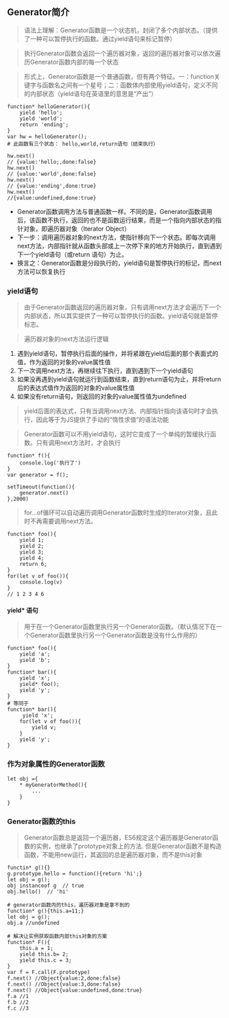 ## Generator简介
> 语法上理解：Generator函数是一个状态机，封闭了多个内部状态。（提供了一种可以暂停执行的函数。通过yield语句来标记暂停）

> 执行Generator函数会返回一个遍历器对象，返回的遍历器对象可以依次遍历Generator函数内部的每一个状态

> 形式上，Generator函数是一个普通函数，但有两个特征。一：function关键字与函数名之间有一个星号；二：函数体内部使用yield语句，定义不同的内部状态（yield语句在英语里的意思是“产出”）
```
function* helloGenerator(){
    yield 'hello';
    yield 'world';
    return 'ending';
}
var hw = helloGenerator();
# 此函数有三个状态： hello,world,return语句（结束执行）

hw.next()
// {value:'hello;,done:false}
hw.next()
// {value:'world',done:false}
hw.next()
// {value:'ending',done:true}
hw.next()
//{value:undefined,done:true}
```
- Generator函数调用方法与普通函数一样。不同的是，Generator函数调用后，该函数不执行，返回的也不是函数运行结果，而是一个指向内部状态的指针对象，即遍历器对象（Iterator Object）
- 下一步：调用遍历器对象的next方法，使指针移向下一个状态。即每次调用next方法，内部指针就从函数头部或上一次停下来的地方开始执行，直到遇到下一个yield语句（或return 语句）为止。
- 换言之：Generator函数是分段执行的，yield语句是暂停执行的标记，而next方法可以恢复执行

### yield语句
> 由于Generator函数返回的遍历器对象，只有调用next方法才会遍历下一个内部状态，所以其实提供了一种可以暂停执行的函数。yield语句就是暂停标志。

> 遍历器对象的next方法运行逻辑
1. 遇到yield语句，暂停执行后面的操作，并将紧跟在yield后面的那个表面式的值，作为返回的对象的value属性值
2. 下一次调用next方法，再继续往下执行，直到遇到下一个yield语句
3. 如果没再遇到yield语句就运行到函数结束，直到return语句为止，并将return后的表达式值作为返回的对象的value属性值
4. 如果没有return语句，则返回的对象的value属性值为undefined

> yield后面的表达式，只有当调用next方法、内部指针指向该语句时才会执行，因此等于为JS提供了手动的“惰性求值”的语法功能

> Generator函数可以不用yield语句，这时它变成了一个单纯的暂缓执行函数。只有调用next方法时，才会执行
```
function* f(){
    console.log('执行了')
}
var generator = f();

setTimeout(function(){
    generator.next()
},2000)
```

> for...of循环可以自动遍历调用Generator函数时生成的Iterator对象，且此时不再需要调用next方法。
```
function* foo(){
    yield 1;
    yield 2;
    yield 3;
    yield 4;
    return 6;
}
for(let v of foo()){
    console.log(v)
}
// 1 2 3 4 6
```

#### yield* 语句
> 用于在一个Generator函数里执行另一个Generator函数。（默认情况下在一个Generator函数里执行另一个Generator函数是没有什么作用的）
```
function* foo(){
    yield 'a';
    yield 'b';
}
function* bar(){
    yield 'x';
    yield* foo();
    yield 'y';
}
# 等同于
function* bar(){
     yield 'x';
    for(let v of foo()){
        yield v;
    }
    yield 'y';
}
```
### 作为对象属性的Generator函数
```
let obj ={
    * myGeneratorMethod(){
        ...
    }
}
```
### Generator函数的this
> Generator函数总是返回一个遍历器，ES6规定这个遍历器是Generator函数的实例，也继承了prototype对象上的方法.
> 但是Generator函数不是构造函数，不能用new运行，其返回的总是遍历器对象，而不是this对象
```
functin* g(){}
g.prototype.hello = function(){return 'hi';}
let obj = g();
obj instanceof g  // true
obj.hello()  // 'hi'

# generator函数内的this，遍历器对象是拿不到的
function* g(){this.a=11;}
let obj = g();
obj.a //undefined  

# 解决让实例获取函数内部this对象的方案
function* F(){
    this.a = 1;
    yield this.b= 2;
    yield this.c = 3;
}
var f = F.call(F.prototype)
f.next() //Object{value:2,done:false}
f.next() //Object{value:3,done:false}
f.next() //Object{value:undefined,done:true}
f.a //1
f.b //2
f.c //3

```